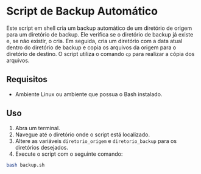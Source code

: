 # Script de Backup Automático

Este script em shell cria um backup automático de um diretório de origem para um diretório de backup. Ele verifica se o diretório de backup já existe e, se não existir, o cria. Em seguida, cria um diretório com a data atual dentro do diretório de backup e copia os arquivos da origem para o diretório de destino. O script utiliza o comando `cp` para realizar a cópia dos arquivos.

## Requisitos

- Ambiente Linux ou ambiente que possua o Bash instalado.

## Uso

1. Abra um terminal.
2. Navegue até o diretório onde o script está localizado.
3. Altere as variáveis `diretorio_origem` e `diretorio_backup` para os diretórios desejados.
4. Execute o script com o seguinte comando:

```bash
bash backup.sh
